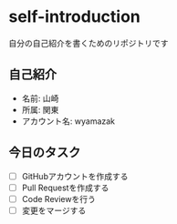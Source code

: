 # self-introduction
自分の自己紹介を書くためのリポジトリです

## 自己紹介
- 名前: 山崎
- 所属: 関東
- アカウント名: wyamazak

## 今日のタスク
- [ ] GitHubアカウントを作成する
- [ ] Pull Requestを作成する
- [ ] Code Reviewを行う
- [ ] 変更をマージする
